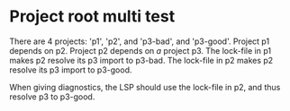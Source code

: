 # Project root multi test

There are 4 projects: 'p1', 'p2', and 'p3-bad', and 'p3-good'.
Project p1 depends on p2. Project p2 depends on *a* project p3.
The lock-file in p1 makes p2 resolve its p3 import to p3-bad.
The lock-file in p2 makes p2 resolve its p3 import to p3-good.

When giving diagnostics, the LSP should use the lock-file in p2,
and thus resolve p3 to p3-good.
